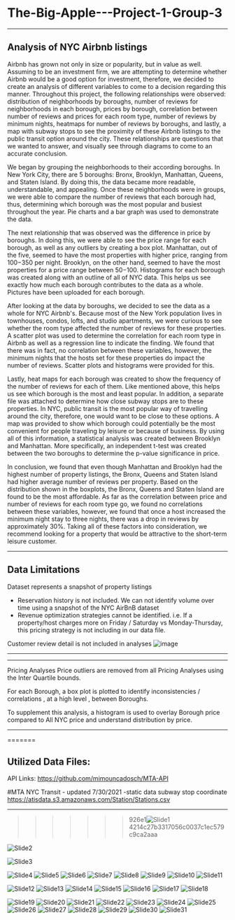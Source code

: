 # The-Big-Apple---Project-1-Group-3
-------------------------------------------------------------------------------
Analysis of NYC Airbnb listings
-------------------------------------------------------------------------------

Airbnb has grown not only in size or popularity, but in value as well. Assuming to be an investment firm, we are attempting to determine whether Airbnb would be a good option for investment, therefore, we decided to create an analysis of different variables to come to a decision regarding this manner. Throughout this project, the following relationships were observed: distribution of neighborhoods by boroughs, number of reviews for neighborhoods in each borough, prices by borough, correlation between number of reviews and prices for each room type, number of reviews by minimum nights, heatmaps for number of reviews by boroughs, and lastly, a map with subway stops to see the proximity of these Airbnb listings to the public transit option around the city. These relationships are questions that we wanted to answer, and visually see through diagrams to come to an accurate conclusion. 

We began by grouping the neighborhoods to their according boroughs. In New York City, there are 5 boroughs: Bronx, Brooklyn, Manhattan, Queens, and Staten Island. By doing this, the data became more readable, understandable, and appealing.  Once  these neighborhoods were in groups, we were able to compare the number of reviews that each borough had, thus, determining which borough was the most popular and busiest throughout the year. Pie charts and a bar graph was used to demonstrate the data.

The next relationship that was observed was the difference in price by boroughs. In doing this, we were able to see the price range for each borough, as well as any outliers by creating a box plot. Manhattan, out of the five, seemed to have the most properties with higher price, ranging from $100-$350 per night. Brooklyn, on the other hand, seemed to have the most properties for a price range between $50-$100. Histograms for each borough was created along with an outline of all of NYC data. This helps us see exactly how much each borough contributes to the data as a whole. Pictures have been uploaded for each borough.

After looking at the data by boroughs, we decided to see the data as a whole for NYC Airbnb's. Because most of the New York population lives in townhouses, condos, lofts, and studio apartments, we were curious to see whether the room type affected the number of reviews for these properties. A scatter plot was used to determine the correlation for each room type in Airbnb as well as a regression line to indicate the finding. We found that there was in fact, no correlation between these variables, however, the minimum nights that the hosts set for these properties do impact the number of reviews. Scatter plots and histograms were provided for this. 

Lastly, heat maps for each borough was created to show the frequency of the number of reviews for each of them. Like mentioned above, this helps us see which borough is the most and least popular. In addition, a separate file was attached to determine how close subway stops are to these properties. In NYC, public transit is the most popular way of travelling around the city, therefore, one would want to be close to these options. A map was provided to show which borough could potentially be the most convenient for people traveling by leisure or because of business. By using all of this information, a statistical analysis was created between Brooklyn and Manhattan. More specifically, an independent t-test was created between the two boroughs to determine the p-value significance in price. 

In conclusion, we found that even though Manhattan and Brooklyn had the highest number of property listings, the Bronx, Queens and Staten Island had higher average number of reviews per property. Based on the distribution shown in the boxplots, the Bronx, Queens and Staten Island are found to be the most affordable. As far as the correlation between price and number of reviews for each room type go, we found no correlations between these variables, however, we found that once a host increased the minimum night stay to three nights, there was a drop in reviews by approximately 30%. Taking all of these factors into consideration, we recommend looking for a property that would be attractive to the short-term leisure customer.

***********************************
Data Limitations
-----------------------------------
Dataset represents a snapshot of property listings
- Reservation history is not included. We can not identify volume over time using a snapshot of the NYC AirBnB dataset
- Revenue optimization strategies cannot be identified. i.e. If a property/host charges more on Friday / Saturday vs Monday-Thursday, this pricing strategy is not including in our data file.

Customer review detail is not included in analyses
![image](https://user-images.githubusercontent.com/88281736/139542870-ea55512f-fd3c-406b-9f1d-283b4d06bc13.png)

***********************************

***********************************
Pricing Analyses
Price outliers are removed from all Pricing Analyses using the Inter Quartile bounds. 

For each Borough, a box plot is plotted to identify inconsistencies / correlations , at a high level , between Boroughs.

To supplement this analysis, a histogram is used to overlay Borough price compared to All NYC price and understand distribution by price. 
***********************************

=======


Utilized Data Files:
-----------------------------------
API Links:
https://github.com/mimouncadosch/MTA-API

#MTA NYC Transit - updated 7/30/2021 -static data subway stop coordinate
https://atisdata.s3.amazonaws.com/Station/Stations.csv

**************************************

>>>>>>> 926e1![Slide1](https://user-images.githubusercontent.com/88807979/139542598-20db282e-377b-4a61-899e-85b17922855e.PNG)
4214c27b3317056c0037c1ec579c9ca2aaa
>>>>>>> 
![Slide2](https://user-images.githubusercontent.com/88807979/139542622-7e98ce89-bc0d-4247-a226-77d9b498668d.PNG)

![Slide3](https://user-images.githubusercontent.com/88807979/139542644-6b4a7775-3052-40da-9959-b542be1cfa7c.PNG)

![Slide4](https://user-images.githubusercontent.com/88807979/139542651-9c29e6c5-f1a8-40bc-a49a-7a4e6d4ce793.PNG)
![Slide5](https://user-images.githubusercontent.com/88807979/139542654-c945c7f5-cd3b-4d1d-8130-e74c34a07ffe.PNG)
![Slide6](https://user-images.githubusercontent.com/88807979/139542657-7f427fb1-64d6-423c-aa44-aed2f997bb5f.PNG)
![Slide7](https://user-images.githubusercontent.com/88807979/139542660-7a772712-c7b6-46ac-87d1-21dee390d808.PNG)
![Slide8](https://user-images.githubusercontent.com/88807979/139542664-3c97ec96-4424-44c6-99b9-945da9025fb8.PNG)
![Slide9](https://user-images.githubusercontent.com/88807979/139542670-8c65bde4-cde3-4a1e-aeb2-99332dcbb690.PNG)
![Slide10](https://user-images.githubusercontent.com/88807979/139542673-6d44a331-f790-4a48-9565-bf7ac912666b.PNG)
![Slide11](https://user-images.githubusercontent.com/88807979/139542698-27ab7ff3-b257-41be-92f8-4ff9ba46f4ab.PNG)

![Slide12](https://user-images.githubusercontent.com/88807979/139542705-af821e08-dcf1-45a3-b52e-704bc1dd26d2.PNG)
![Slide13](https://user-images.githubusercontent.com/88807979/139542712-c2b776c9-1530-4a55-9d30-d166f9d1e1bd.PNG)
![Slide14](https://user-images.githubusercontent.com/88807979/139542715-367e09d6-4943-4b50-9093-f3f356bcdf93.PNG)
![Slide15](https://user-images.githubusercontent.com/88807979/139542717-8a5698f4-da1f-4704-8ff8-7d29be18cecb.PNG)
![Slide16](https://user-images.githubusercontent.com/88807979/139542719-fae3f6db-fe8f-4d69-8bab-f910a6809b21.PNG)
![Slide17](https://user-images.githubusercontent.com/88807979/139542724-3489a844-96d4-4eef-9ea8-45a18f8bff93.PNG)
![Slide18](https://user-images.githubusercontent.com/88807979/139542767-4cb40d94-672c-4b00-9270-474bc3e232e2.PNG)

![Slide19](https://user-images.githubusercontent.com/88807979/139542734-f4318e38-0492-4046-991a-f73ec0376380.PNG)
![Slide20](https://user-images.githubusercontent.com/88807979/139542736-dec939bf-f49a-42d5-a95a-e43bed4ca03d.PNG)
![Slide21](https://user-images.githubusercontent.com/88807979/139542737-2624d1de-f82b-49bb-9549-fe5900d6a4a9.PNG)
![Slide22](https://user-images.githubusercontent.com/88807979/139542738-702cf5c2-d2aa-4bd6-86af-4b058b7a2cb5.PNG)
![Slide23](https://user-images.githubusercontent.com/88807979/139542740-93cb4129-905c-486f-832d-5f09cff1ca58.PNG)
![Slide24](https://user-images.githubusercontent.com/88807979/139542741-d426fb35-0e10-4e4e-8f59-b7250df13e8d.PNG)
![Slide25](https://user-images.githubusercontent.com/88807979/139542744-087a9b26-549d-4183-ae94-7c118ee5cf37.PNG)
![Slide26](https://user-images.githubusercontent.com/88807979/139542746-c31e30fe-5e60-4b7e-8cf4-215f68fe6c2c.PNG)
![Slide27](https://user-images.githubusercontent.com/88807979/139542747-8d65f3b5-c37a-455d-a5dd-316e94c4f0da.PNG)
![Slide28](https://user-images.githubusercontent.com/88807979/139542749-d2dd4741-0f1e-48f1-abd9-a0c089b1f95c.PNG)
![Slide29](https://user-images.githubusercontent.com/88807979/139542750-4b53e184-1a35-4c80-8e57-b9d75a74c145.PNG)
![Slide30](https://user-images.githubusercontent.com/88807979/139542751-108ed5ca-6893-4bb8-be45-01b9fbc34d90.PNG)
![Slide31](https://user-images.githubusercontent.com/88807979/139542753-480318f7-c386-4487-8874-29994df6eddc.PNG)
